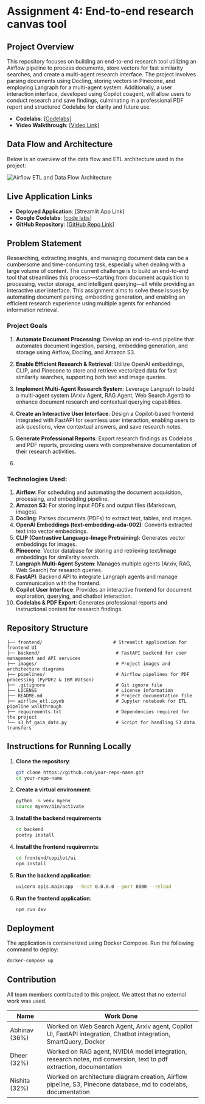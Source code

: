 # Assignment 4: End-to-end research canvas tool

## Project Overview

This repository focuses on building an end-to-end research tool utilizing an Airflow pipeline to process documents, store vectors for fast similarity searches, and create a multi-agent research interface. The project involves parsing documents using Docling, storing vectors in Pinecone, and employing Langraph for a multi-agent system. Additionally, a user interaction interface, developed using Copilot coagent, will allow users to conduct research and save findings, culminating in a professional PDF report and structured Codelabs for clarity and future use.

- **Codelabs**: [[Codelabs](https://codelabs-preview.appspot.com/?file_id=11XVdlzZ8DJotFKU9-hZb4OrUASjitlK7xsWqiVxxNzg#0)]
- **Video Walkthrough**: [[Video Link](https://drive.google.com/file/d/1uMfHafcHi5C2CgyFZuKCs0oCcgLPZLi5/view?usp=sharing)]

## Data Flow and Architecture
Below is an overview of the data flow and ETL architecture used in the project:

![Airflow ETL and Data Flow Architecture](./diagram/research_tool_architecture.png)

## Live Application Links
- **Deployed Application**: [Streamlit App Link]
- **Google Codelabs**: [[code labs](https://codelabs-preview.appspot.com/?file_id=11XVdlzZ8DJotFKU9-hZb4OrUASjitlK7xsWqiVxxNzg#0)]
- **GitHub Repository**: [[GitHub Repo Link](https://github.com/BigData-saturdayT2/research-canvas-tool)]

## Problem Statement
Researching, extracting insights, and managing document data can be a cumbersome and time-consuming task, especially when dealing with a large volume of content. The current challenge is to build an end-to-end tool that streamlines this process—starting from document acquisition to processing, vector storage, and intelligent querying—all while providing an interactive user interface. This assignment aims to solve these issues by automating document parsing, embedding generation, and enabling an efficient research experience using multiple agents for enhanced information retrieval.

### Project Goals

1. **Automate Document Processing**: Develop an end-to-end pipeline that automates document ingestion, parsing, embedding generation, and storage using Airflow, Docling, and Amazon S3.

2. **Enable Efficient Research & Retrieval**: Utilize OpenAI embeddings, CLIP, and Pinecone to store and retrieve vectorized data for fast similarity searches, supporting both text and image queries.

3. **Implement Multi-Agent Research System**: Leverage Langraph to build a multi-agent system (Arxiv Agent, RAG Agent, Web Search Agent) to enhance document research and contextual querying capabilities.

4. **Create an Interactive User Interface**: Design a Copilot-based frontend integrated with FastAPI for seamless user interaction, enabling users to ask questions, view contextual answers, and save research notes.

5. **Generate Professional Reports**: Export research findings as Codelabs and PDF reports, providing users with comprehensive documentation of their research activities.
6. 

### Technologies Used:

1. **Airflow**: For scheduling and automating the document acquisition, processing, and embedding pipeline.
2. **Amazon S3**: For storing input PDFs and output files (Markdown, images).
3. **Docling**: Parses documents (PDFs) to extract text, tables, and images.
4. **OpenAI Embeddings (text-embedding-ada-002)**: Converts extracted text into vector embeddings.
5. **CLIP (Contrastive Language-Image Pretraining)**: Generates vector embeddings for images.
6. **Pinecone**: Vector database for storing and retrieving text/image embeddings for similarity search.
7. **Langraph Multi-Agent System**: Manages multiple agents (Arxiv, RAG, Web Search) for research queries.
8. **FastAPI**: Backend API to integrate Langraph agents and manage communication with the frontend.
9. **Copilot User Interface**: Provides an interactive frontend for document exploration, querying, and chatbot interaction.
10. **Codelabs & PDF Export**: Generates professional reports and instructional content for research findings.

## Repository Structure
```
├── frontend/                          # Streamlit application for frontend UI
├── backend/                            # FastAPI backend for user management and API services
├── images/                             # Project images and architecture diagrams
├── pipelines/                          # Airflow pipelines for PDF processing (PyPDF2 & IBM Watson)
├── .gitignore                          # Git ignore file
├── LICENSE                             # License information
├── README.md                           # Project documentation file
├── airflow_etl.ipynb                   # Jupyter notebook for ETL pipeline walkthrough
├── requirements.txt                    # Dependencies required for the project
└── s3_hf_gaia_data.py                  # Script for handling S3 data transfers
```

## Instructions for Running Locally
1. **Clone the repository**:
   ```bash
   git clone https://github.com/your-repo-name.git
   cd your-repo-name
   ```
2. **Create a virtual environment**:
   ```bash
   python -m venv myenv
   source myenv/bin/activate
   ```
3. **Install the backend requirements**:
   ```bash
   cd backend 
   poetry install
   ```
4. **Install the frontend requiremnts**:
   ```bash
   cd frontend/copilot/ui 
   npm install
   ``` 
5. **Run the backend application**:
   ```bash
   uvicorn apis.main:app --host 0.0.0.0 --port 8000 --reload
   ```
6. **Run the frontend application**:
   ```bash
   npm run dev
   ```

## Deployment
The application is containerized using Docker Compose. Run the following command to deploy:
```bash
docker-compose up
```

## Contribution
All team members contributed to this project. We attest that no external work was used.

| Name     | Work Done                                                                                           |
|----------|-----------------------------------------------------------------------------------------------------|
| Abhinav (36%) | Worked on Web Search Agent, Arxiv agent, Copilot UI, FastAPI integration, Chatbot integration, SmartQuery, Docker |
| Dheer (32%)    | Worked on RAG agent, NVIDIA model integration, research notes, md conversion, text to pdf extraction, documentation                 |
| Nishita (32%)  | Worked on architecture diagram creation, Airflow pipeline, S3, Pinecone database, md to codelabs, documentation  |
